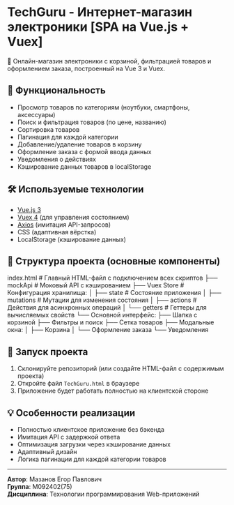 # TechGuru - Интернет-магазин электроники [SPA на Vue.js + Vuex]

🛒 Онлайн-магазин электроники с корзиной, фильтрацией товаров и оформлением заказа, построенный на Vue 3 и Vuex.

## 📌 Функциональность

- Просмотр товаров по категориям (ноутбуки, смартфоны, аксессуары)
- Поиск и фильтрация товаров (по цене, названию)
- Сортировка товаров
- Пагинация для каждой категории
- Добавление/удаление товаров в корзину
- Оформление заказа с формой ввода данных
- Уведомления о действиях
- Кэширование данных товаров в localStorage

## 🛠️ Используемые технологии

- [Vue.js 3](https://vuejs.org/)
- [Vuex 4](https://vuex.vuejs.org/) (для управления состоянием)
- [Axios](https://axios-http.com/) (имитация API-запросов)
- CSS (адаптивная вёрстка)
- LocalStorage (кэширование данных)

## 📂 Структура проекта (основные компоненты)

index.html # Главный HTML-файл с подключением всех скриптов
├── mockApi # Моковый API с кэшированием
├── Vuex Store # Конфигурация хранилища:
│ ├── state # Состояние приложения
│ ├── mutations # Мутации для изменения состояния
│ ├── actions # Действия для асинхронных операций
│ └── getters # Геттеры для вычисляемых свойств
└── Основной интерфейс:
├── Шапка с корзиной
├── Фильтры и поиск
├── Сетка товаров
├── Модальные окна:
│ ├── Корзина
│ └── Оформление заказа
└── Уведомления


## 🚀 Запуск проекта

1. Склонируйте репозиторий (или создайте HTML-файл с содержимым проекта)
2. Откройте файл `TechGuru.html` в браузере
3. Приложение будет работать полностью на клиентской стороне

## 💡 Особенности реализации

- Полностью клиентское приложение без бэкенда
- Имитация API с задержкой ответа
- Оптимизация загрузки через кэширование данных
- Адаптивный дизайн
- Логика пагинации для каждой категории товаров

---

**Автор**: Мазанов Егор Павлович  
**Группа**: М092402(75)  
**Дисциплина**: Технологии программирования Web-приложений  
